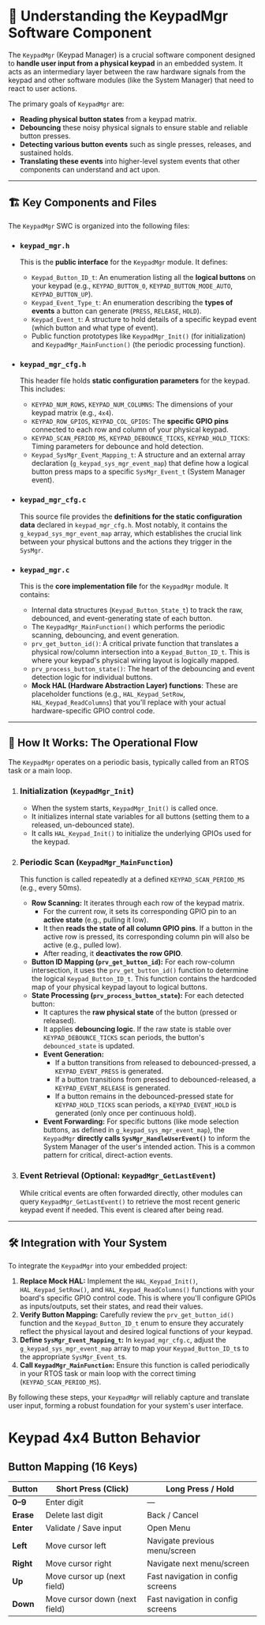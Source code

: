 # 📖 Understanding the KeypadMgr Software Component

The `KeypadMgr` (Keypad Manager) is a crucial software component designed to **handle user input from a physical keypad** in an embedded system. It acts as an intermediary layer between the raw hardware signals from the keypad and other software modules (like the System Manager) that need to react to user actions.

The primary goals of `KeypadMgr` are:
* **Reading physical button states** from a keypad matrix.
* **Debouncing** these noisy physical signals to ensure stable and reliable button presses.
* **Detecting various button events** such as single presses, releases, and sustained holds.
* **Translating these events** into higher-level system events that other components can understand and act upon.

---

## 🏗️ Key Components and Files

The `KeypadMgr` SWC is organized into the following files:

* ### `keypad_mgr.h`
    This is the **public interface** for the `KeypadMgr` module. It defines:
    * `Keypad_Button_ID_t`: An enumeration listing all the **logical buttons** on your keypad (e.g., `KEYPAD_BUTTON_0`, `KEYPAD_BUTTON_MODE_AUTO`, `KEYPAD_BUTTON_UP`).
    * `Keypad_Event_Type_t`: An enumeration describing the **types of events** a button can generate (`PRESS`, `RELEASE`, `HOLD`).
    * `Keypad_Event_t`: A structure to hold details of a specific keypad event (which button and what type of event).
    * Public function prototypes like `KeypadMgr_Init()` (for initialization) and `KeypadMgr_MainFunction()` (the periodic processing function).

* ### `keypad_mgr_cfg.h`
    This header file holds **static configuration parameters** for the keypad. This includes:
    * `KEYPAD_NUM_ROWS`, `KEYPAD_NUM_COLUMNS`: The dimensions of your keypad matrix (e.g., `4x4`).
    * `KEYPAD_ROW_GPIOS`, `KEYPAD_COL_GPIOS`: The **specific GPIO pins** connected to each row and column of your physical keypad.
    * `KEYPAD_SCAN_PERIOD_MS`, `KEYPAD_DEBOUNCE_TICKS`, `KEYPAD_HOLD_TICKS`: Timing parameters for debounce and hold detection.
    * `Keypad_SysMgr_Event_Mapping_t`: A structure and an external array declaration (`g_keypad_sys_mgr_event_map`) that define how a logical button press maps to a specific `SysMgr_Event_t` (System Manager event).

* ### `keypad_mgr_cfg.c`
    This source file provides the **definitions for the static configuration data** declared in `keypad_mgr_cfg.h`. Most notably, it contains the `g_keypad_sys_mgr_event_map` array, which establishes the crucial link between your physical buttons and the actions they trigger in the `SysMgr`.

* ### `keypad_mgr.c`
    This is the **core implementation file** for the `KeypadMgr` module. It contains:
    * Internal data structures (`Keypad_Button_State_t`) to track the raw, debounced, and event-generating state of each button.
    * The `KeypadMgr_MainFunction()` which performs the periodic scanning, debouncing, and event generation.
    * `prv_get_button_id()`: A critical private function that translates a physical row/column intersection into a `Keypad_Button_ID_t`. This is where your keypad's physical wiring layout is logically mapped.
    * `prv_process_button_state()`: The heart of the debouncing and event detection logic for individual buttons.
    * **Mock HAL (Hardware Abstraction Layer) functions**: These are placeholder functions (e.g., `HAL_Keypad_SetRow`, `HAL_Keypad_ReadColumns`) that you'll replace with your actual hardware-specific GPIO control code.

---

## 🚀 How It Works: The Operational Flow

The `KeypadMgr` operates on a periodic basis, typically called from an RTOS task or a main loop.

1.  ### **Initialization (`KeypadMgr_Init`)**
    * When the system starts, `KeypadMgr_Init()` is called once.
    * It initializes internal state variables for all buttons (setting them to a released, un-debounced state).
    * It calls `HAL_Keypad_Init()` to initialize the underlying GPIOs used for the keypad.

2.  ### **Periodic Scan (`KeypadMgr_MainFunction`)**
    This function is called repeatedly at a defined `KEYPAD_SCAN_PERIOD_MS` (e.g., every 50ms).
    * **Row Scanning:** It iterates through each row of the keypad matrix.
        * For the current row, it sets its corresponding GPIO pin to an **active state** (e.g., pulling it low).
        * It then **reads the state of all column GPIO pins**. If a button in the active row is pressed, its corresponding column pin will also be active (e.g., pulled low).
        * After reading, it **deactivates the row GPIO**.
    * **Button ID Mapping (`prv_get_button_id`):** For each row-column intersection, it uses the `prv_get_button_id()` function to determine the logical `Keypad_Button_ID_t`. This function contains the hardcoded map of your physical keypad layout to logical buttons.
    * **State Processing (`prv_process_button_state`):** For each detected button:
        * It captures the **raw physical state** of the button (pressed or released).
        * It applies **debouncing logic**. If the raw state is stable over `KEYPAD_DEBOUNCE_TICKS` scan periods, the button's `debounced_state` is updated.
        * **Event Generation:**
            * If a button transitions from released to debounced-pressed, a `KEYPAD_EVENT_PRESS` is generated.
            * If a button transitions from pressed to debounced-released, a `KEYPAD_EVENT_RELEASE` is generated.
            * If a button remains in the debounced-pressed state for `KEYPAD_HOLD_TICKS` scan periods, a `KEYPAD_EVENT_HOLD` is generated (only once per continuous hold).
        * **Event Forwarding:** For specific buttons (like mode selection buttons, as defined in `g_keypad_sys_mgr_event_map`), the `KeypadMgr` **directly calls `SysMgr_HandleUserEvent()`** to inform the System Manager of the user's intended action. This is a common pattern for critical, direct-action events.

3.  ### **Event Retrieval (Optional: `KeypadMgr_GetLastEvent`)**
    While critical events are often forwarded directly, other modules can query `KeypadMgr_GetLastEvent()` to retrieve the most recent generic keypad event if needed. This event is cleared after being read.

---

## 🛠️ Integration with Your System

To integrate the `KeypadMgr` into your embedded project:

1.  **Replace Mock HAL:** Implement the `HAL_Keypad_Init()`, `HAL_Keypad_SetRow()`, and `HAL_Keypad_ReadColumns()` functions with your board's specific GPIO control code. This is where you'll configure GPIOs as inputs/outputs, set their states, and read their values.
2.  **Verify Button Mapping:** Carefully review the `prv_get_button_id()` function and the `Keypad_Button_ID_t` enum to ensure they accurately reflect the physical layout and desired logical functions of your keypad.
3.  **Define `SysMgr_Event_Mapping_t`:** In `keypad_mgr_cfg.c`, adjust the `g_keypad_sys_mgr_event_map` array to map your `Keypad_Button_ID_t`s to the appropriate `SysMgr_Event_t`s.
4.  **Call `KeypadMgr_MainFunction`:** Ensure this function is called periodically in your RTOS task or main loop with the correct timing (`KEYPAD_SCAN_PERIOD_MS`).

By following these steps, your `KeypadMgr` will reliably capture and translate user input, forming a robust foundation for your system's user interface.



# Keypad 4x4 Button Behavior

## Button Mapping (16 Keys)

| Button      | Short Press (Click)                 | Long Press / Hold                  |
|-------------|-------------------------------------|------------------------------------|
| **0–9**     | Enter digit                         | —                                  |
| **Erase**   | Delete last digit                   | Back / Cancel                      |
| **Enter**   | Validate / Save input               | Open Menu                          |
| **Left**    | Move cursor left                    | Navigate previous menu/screen      |
| **Right**   | Move cursor right                   | Navigate next menu/screen          |
| **Up**      | Move cursor up (next field)         | Fast navigation in config screens  |
| **Down**    | Move cursor down (next field)       | Fast navigation in config screens  |
